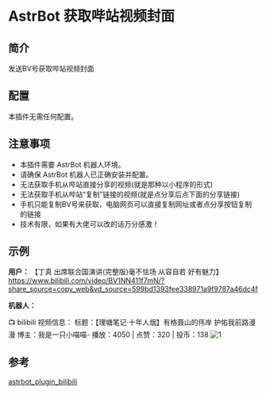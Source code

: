 # AstrBot 获取哔站视频封面

## 简介

发送BV号获取哔站视频封面

## 配置

本插件无需任何配置。

## 注意事项

*   本插件需要 AstrBot 机器人环境。
*   请确保 AstrBot 机器人已正确安装并配置。
*   无法获取手机从哔站直接分享的视频(就是那种以小程序的形式)
*   无法获取手机从哔站“复制”链接的视频(就是点分享后点下面的分享链接)
*   手机只能复制BV号来获取，电脑网页可以直接复制网址或者点分享按钮复制的链接
*   技术有限，如果有大佬可以改的话万分感激！

## 示例

**用户：** 【丁真 出席联合国演讲(完整版)毫不怯场 从容自若 好有魅力】 https://www.bilibili.com/video/BV1NN411f7mN/?share_source=copy_web&vd_source=599bd1393fee338971a9f9787a46dc4f

**机器人：** 

   📺 bilibili 视频信息：
   标题：【理塘笔记·十年人烟】有格聂山的伟岸 护佑我前路漫漫
   博主：我是一只小喵喵-
   播放：4050 | 点赞：320 | 投币：138
![1](https://github.com/user-attachments/assets/94c9777a-10c2-4efa-adb0-0ad66165478d)


## 参考

[astrbot_plugin_bilibili](https://github.com/Soulter/astrbot_plugin_bilibili)
